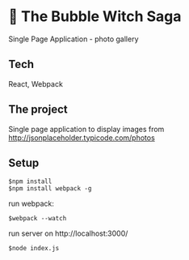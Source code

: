 # :japanese_ogre: The Bubble Witch Saga 

Single Page Application - photo gallery

## Tech
React, Webpack

## The project
Single page application to display images from http://jsonplaceholder.typicode.com/photos

## Setup

```
$npm install
$npm install webpack -g
```

run webpack:

```
$webpack --watch
```

run server on http://localhost:3000/ 

```
$node index.js
```
